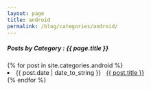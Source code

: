 ```yaml
---
layout: page
title: android
permalink: /blog/categories/android/
---
```


<h5> Posts by Category : {{ page.title }} </h5>

<div class="card">
{% for post in site.categories.android %}
 <li class="category-posts"><span>{{ post.date | date_to_string }}</span> &nbsp; <a href="{{ post.url }}">{{ post.title }}</a></li>
{% endfor %}
</div>